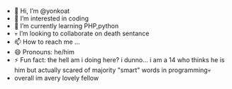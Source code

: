 - 👋 Hi, I’m @yonkoat
- 👀 I’m interested in coding
- 🤑 I’m currently learning PHP,python
- 💀 I’m looking to collaborate on death sentance
- 📫 How to reach me ...
- 😄 Pronouns: he/him
- ⚡ Fun fact: the hell am i doing here? i dunno... i am a 14 who thinks he is him but actually scared of majority "smart" words in programming💀
- overall im avery lovely fellow

<!---
yonkoat/yonkoat is a ✨ special ✨ repository because its `README.md` (this file) appears on your GitHub profile.
You can click the Preview link to take a look at your changes.
--->
